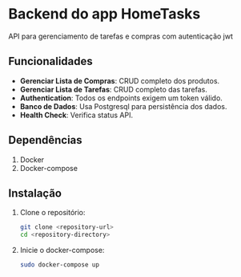 # Backend do app HomeTasks

API para gerenciamento de tarefas e compras com autenticação jwt

## Funcionalidades
- **Gerenciar Lista de Compras**: CRUD completo dos produtos.
- **Gerenciar Lista de Tarefas**: CRUD completo das tarefas.
- **Authentication**: Todos os endpoints exigem um token válido.
- **Banco de Dados**: Usa Postgresql para persistência dos dados.
- **Health Check**: Verifica status API.

## Dependências
1. Docker
2. Docker-compose

## Instalação
1. Clone o repositório:
   ```bash
   git clone <repository-url>
   cd <repository-directory>
2. Inicie o docker-compose:
    ```bash
    sudo docker-compose up
